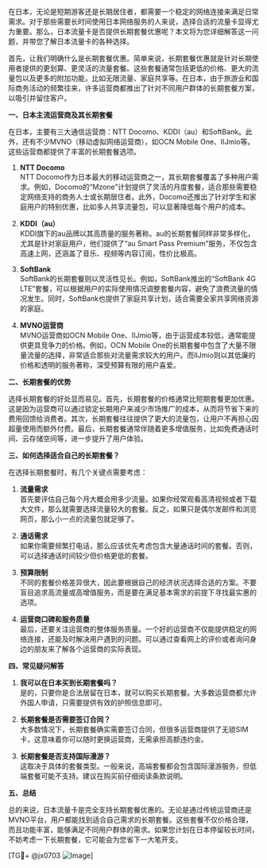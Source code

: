 在日本，无论是短期游客还是长期居住者，都需要一个稳定的网络连接来满足日常需求。对于那些需要长时间使用日本网络服务的人来说，选择合适的流量卡显得尤为重要。那么，日本流量卡是否提供长期套餐优惠呢？本文将为您详细解答这一问题，并带您了解日本流量卡的各种选择。

首先，让我们明确什么是长期套餐优惠。简单来说，长期套餐优惠就是针对长期使用者提供的更划算、更灵活的流量套餐。这些套餐通常包括更低的价格、更大的流量包以及更多的附加功能，比如无限流量、家庭共享等。在日本，由于旅游业和国际商务活动的频繁往来，许多运营商都推出了针对不同用户群体的长期套餐方案，以吸引并留住客户。

**一、日本主流运营商及其长期套餐**

在日本，主要有三大通信运营商：NTT Docomo、KDDI（au）和SoftBank。此外，还有不少MVNO（移动虚拟网络运营商），如OCN Mobile One、IIJmio等。这些运营商都提供了丰富的长期套餐选项。

1. **NTT Docomo**  
   NTT Docomo作为日本最大的移动运营商之一，其长期套餐覆盖了多种用户需求。例如，Docomo的“Mzone”计划提供了灵活的月度套餐，适合那些需要稳定网络支持的商务人士或长期居住者。此外，Docomo还推出了针对学生和家庭用户的特别优惠，比如多人共享流量包，可以显著降低每个用户的成本。

2. **KDDI（au）**  
   KDDI旗下的au品牌以其高质量的服务著称。au的长期套餐同样非常多样化，尤其是针对家庭用户，他们提供了“au Smart Pass Premium”服务，不仅包含高速上网，还涵盖了音乐、视频等内容订阅，性价比极高。

3. **SoftBank**  
   SoftBank的长期套餐则以灵活性见长。例如，SoftBank推出的“SoftBank 4G LTE”套餐，可以根据用户的实际使用情况调整套餐内容，避免了浪费流量的情况发生。同时，SoftBank也提供了家庭共享计划，适合需要全家共享网络资源的家庭。

4. **MVNO运营商**  
   MVNO运营商如OCN Mobile One、IIJmio等，由于运营成本较低，通常能提供更具竞争力的价格。例如，OCN Mobile One的长期套餐中包含了大量不限量流量的选择，非常适合那些对流量需求较大的用户。而IIJmio则以其低廉的价格和透明的服务著称，深受预算有限的用户喜爱。

**二、长期套餐的优势**

选择长期套餐的好处显而易见。首先，长期套餐的价格通常比短期套餐更加优惠。这是因为运营商可以通过锁定长期用户来减少市场推广的成本，从而将节省下来的费用回馈给消费者。其次，长期套餐往往提供了更大的流量包，让用户不再担心因超量使用而额外付费。最后，长期套餐通常伴随着更多增值服务，比如免费通话时间、云存储空间等，进一步提升了用户体验。

**三、如何选择适合自己的长期套餐？**

在选择长期套餐时，有几个关键点需要考虑：

1. **流量需求**  
   首先要评估自己每个月大概会用多少流量。如果你经常观看高清视频或者下载大文件，那么就需要选择流量较大的套餐。反之，如果只是偶尔发邮件和浏览网页，那么小一点的流量包就足够了。

2. **通话需求**  
   如果你需要频繁打电话，那么应该优先考虑包含大量通话时间的套餐。否则，可以选择通话时间较少但价格更低的套餐。

3. **预算限制**  
   不同的套餐价格差异很大，因此要根据自己的经济状况选择合适的方案。不要盲目追求高流量或高增值服务，而是要在满足基本需求的前提下寻找最实惠的选项。

4. **运营商口碑和服务质量**  
   最后，还要关注运营商的整体服务质量。一个好的运营商不仅能提供稳定的网络连接，还能及时解决用户遇到的问题。可以通过查看网上的评价或者询问身边的朋友来了解各个运营商的实际表现。

**四、常见疑问解答**

1. **我可以在日本买到长期套餐吗？**  
   是的，只要你是合法居留在日本，就可以购买长期套餐。大多数运营商都允许外国人申请，只需要提供有效的护照信息即可。

2. **长期套餐是否需要签订合同？**  
   大多数情况下，长期套餐确实需要签订合同，但很多运营商提供了无锁SIM卡，这意味着你可以随时更换运营商，无需承担高额违约金。

3. **长期套餐是否支持国际漫游？**  
   这取决于具体的套餐类型。一般来说，高端套餐都会包含国际漫游服务，但低端套餐可能不支持。建议在购买前仔细阅读条款说明。

**五、总结**

总的来说，日本流量卡是完全支持长期套餐优惠的。无论是通过传统运营商还是MVNO平台，用户都能找到适合自己需求的长期套餐。这些套餐不仅价格合理，而且功能丰富，能够满足不同用户群体的需求。如果您计划在日本停留较长时间，不妨考虑一下长期套餐，它可能会为您省下一大笔开支。

[TG💪+ @jx0703 ![Image](https://github.com/user-attachments/assets/dbca1d08-cadb-493c-b0ec-ad6f7a83f270)]